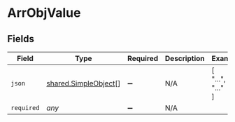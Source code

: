 # ArrObjValue


## Fields

| Field                                                               | Type                                                                | Required                                                            | Description                                                         | Example                                                             |
| ------------------------------------------------------------------- | ------------------------------------------------------------------- | ------------------------------------------------------------------- | ------------------------------------------------------------------- | ------------------------------------------------------------------- |
| `json`                                                              | [shared.SimpleObject](../../../sdk/models/shared/simpleobject.md)[] | :heavy_minus_sign:                                                  | N/A                                                                 | [<br/>"...",<br/>"..."<br/>]                                        |
| `required`                                                          | *any*                                                               | :heavy_minus_sign:                                                  | N/A                                                                 |                                                                     |